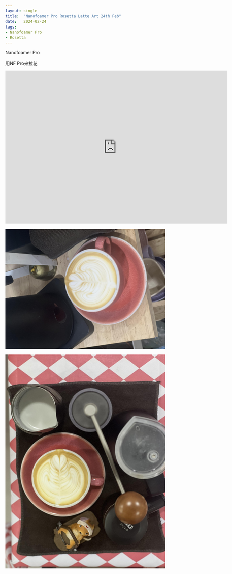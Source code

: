 ```yaml
---
layout: single
title:  "Nanofoamer Pro Rosetta Latte Art 24th Feb"
date:   2024-02-24
tags:
- Nanofoamer Pro
- Rosetta
---
```


Nanofoamer Pro 

用NF Pro来拉花


<div class="embed-container">
  <iframe
      src="https://www.youtube.com/embed/Y5EbNQnVxXI"
      width="700"
      height="480"
      frameborder="0"
      allowfullscreen="true">
  </iframe>
</div>


![](/assets/img/2024/02/24/IMG_3791.jpg)

![](/assets/img/2024/02/24/IMG_3793.jpg)
